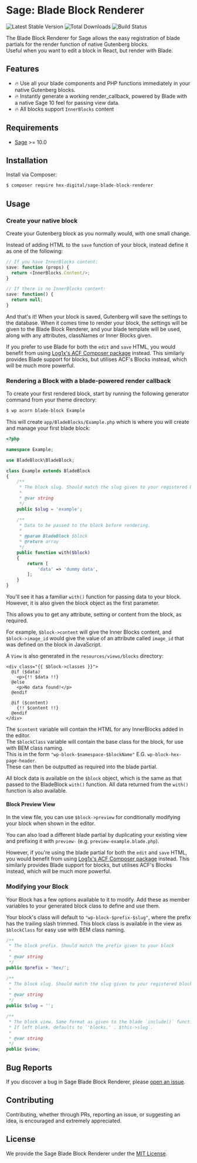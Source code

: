 # Sage: Blade Block Renderer 

![Latest Stable Version](https://img.shields.io/packagist/v/hex-digital/sage-blade-block-renderer.svg?style=flat-square)
![Total Downloads](https://img.shields.io/packagist/dt/hex-digital/sage-blade-block-renderer.svg?style=flat-square)
![Build Status](https://img.shields.io/github/workflow/status/hex-digital/sage-blade-block-renderer/Compatibility%20Checks?style=flat-square)

The Blade Block Renderer for Sage allows the easy registration of blade partials for the render function
of native Gutenberg blocks.  
Useful when you want to edit a block in React, but render with Blade.

## Features

- 🔥 Use all your blade components and PHP functions immediately in your native Gutenberg blocks. 
- 🔥 Instantly generate a working render_callback, powered by Blade with a native Sage 10 feel for passing view data.
- 🔥 All blocks support `InnerBlocks` content

## Requirements

- [Sage](https://github.com/roots/sage) >= 10.0

## Installation

Install via Composer:

```bash
$ composer require hex-digital/sage-blade-block-renderer
```

## Usage

### Create your native block

Create your Gutenberg block as you normally would, with one small change.

Instead of adding HTML to the `save` function of your block, instead define it as one of the following:

```js
// If you have InnerBlocks content:
save: function (props) {
  return <InnerBlocks.Content/>;
}

// If there is no InnerBlocks content:
save: function() {
  return null;
}
```

And that's it! When your block is saved, Gutenberg will save the settings to the database.
When it comes time to render your block, the settings will be given to the Blade Block Renderer,
and your blade template will be used, along with any attributes, classNames or Inner Blocks given.

If you prefer to use Blade for both the `edit` and `save` HTML, you would benefit from using 
[Log1x's ACF Composer package](https://github.com/log1x/acf-composer) instead. This similarly
provides Blade support for blocks, but utilises ACF's Blocks instead, which will be much more powerful.

### Rendering a Block with a blade-powered render callback

To create your first rendered block, start by running the following generator command from your theme directory:

```bash
$ wp acorn blade-block Example
```

This will create `app/BladeBlocks/Example.php` which is where you will create and manage your first blade block:

```php
<?php

namespace Example;

use BladeBlock\BladeBlock;

class Example extends BladeBlock
{
    /**
     * The block slug. Should match the slug given to your registered block.
     *
     * @var string
     */
    public $slug = 'example';

    /**
     * Data to be passed to the block before rendering.
     *
     * @param BladeBlock $block
     * @return array
     */
    public function with($block)
    {
        return [
            'data' => 'dummy data',
        ];
    }
}
```

You'll see it has a familiar `with()` function for passing data to your block. However,
it is also given the block object as the first parameter.

This allows you to get any attribute, setting or content from the block, as required.

For example, `$block->content` will give the Inner Blocks content, and `$block->image_id` would give
the value of an attribute called `image_id` that was defined on the block in JavaScript.

A `View` is also generated in the `resources/views/blocks` directory:

```blade
<div class="{{ $block->classes }}">
  @if ($data)
    <p>{!! $data !!}
  @else
    <p>No data found!</p>
  @endif

  @if ($content)
    {!! $content !!}
  @endif
</div>
```

The `$content` variable will contain the HTML for any InnerBlocks added in the editor.  
The `$blockClass` variable will contain the base class for the block, for use with BEM class naming.  
This is in the form `"wp-block-$namespace-$blockName"` E.G. `wp-block-hex-page-header`.  
These can then be outputted as required into the blade partial.

All block data is available on the `$block` object, which is the same as that passed to the
BladeBlock `with()` function. All data returned from the `with()` function is also available.

#### Block Preview View

In the view file, you can use `$block->preview` for conditionally modifying your block when shown in the editor.

You can also load a different blade partial by duplicating your existing view and prefixing it with `preview-` 
(e.g. `preview-example.blade.php`).

However, if you're using the blade partial for both the `edit` and `save` HTML, you would benefit from using
[Log1x's ACF Composer package](https://github.com/log1x/acf-composer) instead. This similarly
provides Blade support for blocks, but utilises ACF's Blocks instead, which will be much more powerful.

### Modifying your Block

Your Block has a few options available to it to modify. Add these as member variables to your
generated block class to define and use them.

Your block's class will default to `"wp-block-$prefix-$slug"`, where the prefix has the trailing slash trimmed.
This block class is available in the view as `$blockClass` for easy use with BEM class naming.

```php
/**
 * The block prefix. Should match the prefix given to your block
 *
 * @var string
 */
public $prefix = 'hex/';

/**
 * The block slug. Should match the slug given to your registered block.
 *
 * @var string
 */
public $slug = '';

/**
 * The block view. Same format as given to the blade `include()` function. A dot-separated path where the root is `resources/views`.
 * If left blank, defaults to `'blocks.' . $this->slug`.
 *
 * @var string
 */
public $view;
```

## Bug Reports

If you discover a bug in Sage Blade Block Renderer, please [open an issue](https://github.com/hex-digital/sage-blade-block-renderer/issues).

## Contributing

Contributing, whether through PRs, reporting an issue, or suggesting an idea, is encouraged and extremely appreciated.

## License

We provide the Sage Blade Block Renderer under the [MIT License](LICENSE.md).
